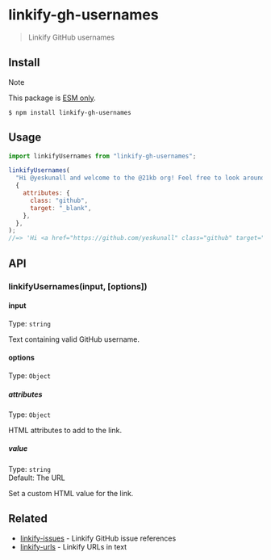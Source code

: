 # linkify-gh-usernames

> Linkify GitHub usernames

## Install

> [!NOTE]
> This package is [ESM only](https://gist.github.com/sindresorhus/a39789f98801d908bbc7ff3ecc99d99c).

```
$ npm install linkify-gh-usernames
```

## Usage

```js
import linkifyUsernames from "linkify-gh-usernames";

linkifyUsernames(
  "Hi @yeskunall and welcome to the @21kb org! Feel free to look around!",
  {
    attributes: {
      class: "github",
      target: "_blank",
    },
  },
);
//=> 'Hi <a href="https://github.com/yeskunall" class="github" target="_blank">@yeskunall</a> and welcome to the <a href="https://github.com/21kb" class="github" target="_blank">@21kb</a> org! Feel free to look around!
```

## API

### linkifyUsernames(input, [options])

#### input

Type: `string`

Text containing valid GitHub username.

#### options

Type: `Object`

##### attributes

Type: `Object`

HTML attributes to add to the link.

##### value

Type: `string`<br> Default: The URL

Set a custom HTML value for the link.

## Related

- [linkify-issues](https://github.com/sindresorhus/linkify-issues) - Linkify
  GitHub issue references
- [linkify-urls](https://github.com/sindresorhus/linkify-urls) - Linkify URLs in
  text
